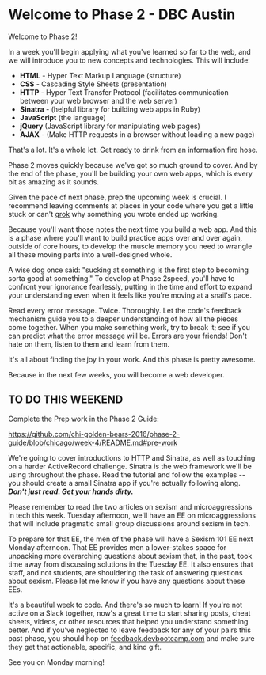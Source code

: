 # Welcome to Phase 2 - DBC Austin

Welcome to Phase 2!

In a week you'll begin applying what you've learned so far to the web, and we will introduce you to new concepts and technologies. This will include:

- **HTML** - Hyper Text Markup Language (structure)
- **CSS** - Cascading Style Sheets (presentation)
- **HTTP** - Hyper Text Transfer Protocol (facilitates communication between your web browser and the web server)
- **Sinatra** - (helpful library for building web apps in Ruby)
- **JavaScript** (the language)
- **jQuery** (JavaScript library for manipulating web pages)
- **AJAX** - (Make HTTP requests in a browser without loading a new page)

That's a lot. It's a whole lot. Get ready to drink from an information fire hose.

Phase 2 moves quickly because we've got so much ground to cover. And by the end of the phase, you'll be building your own web apps, which is every bit as amazing as it sounds.

Given the pace of next phase, prep the upcoming week is crucial. I recommend leaving comments at places in your code where you get a little stuck or can't [grok](https://en.wikipedia.org/wiki/Grok) why something you wrote ended up working. 

Because you'll want those notes the next time you build a web app. And this is a phase where you'll want to build practice apps over and over again, outside of core hours, to develop the muscle memory you need to wrangle all these moving parts into a well-designed whole.

A wise dog once said: "sucking at something is the first step to becoming sorta good at something." To develop at Phase 2speed, you'll have to confront your ignorance fearlessly, putting in the time and effort to expand your understanding even when it feels like you're moving at a snail's pace.

Read every error message. Twice. Thoroughly. Let the code's feedback mechanism guide you to a deeper understanding of how all the pieces come together. When you make something work, try to break it; see if you can predict what the error message will be. Errors are your friends! Don't hate on them, listen to them and learn from them.

It's all about finding the joy in your work. And this phase is pretty awesome.

Because in the next few weeks, you will become a web developer.

## TO DO THIS WEEKEND

Complete the Prep work in the Phase 2 Guide:

https://github.com/chi-golden-bears-2016/phase-2-guide/blob/chicago/week-4/README.md#pre-work

We're going to cover introductions to HTTP and Sinatra, as well as touching on a harder ActiveRecord challenge. Sinatra is the web framework we'll be using throughout the phase. Read the tutorial and follow the examples -- you should create a small Sinatra app if you're actually following along. ***Don't just read. Get your hands dirty.***

Please remember to read the two articles on sexism and microaggressions in tech this week. Tuesday afternoon, we'll have an EE on microaggressions that will include pragmatic small group discussions around sexism in tech.

To prepare for that EE, the men of the phase will have a Sexism 101 EE next Monday afternoon. That EE provides men a lower-stakes space for unpacking more overarching questions about sexism that, in the past, took time away from discussing solutions in the Tuesday EE. It also ensures that staff, and not students, are shouldering the task of answering questions about sexism. Please let me know if you have any questions about these EEs.

It's a beautiful week to code. And there's so much to learn! If you're not active on a Slack together, now's a great time to start sharing posts, cheat sheets, videos, or other resources that helped you understand something better. And if you've neglected to leave feedback for any of your pairs this past phase, you should hop on [feedback.devbootcamp.com](http://feedback.devbootcamp.com) and make sure they get that actionable, specific, and kind gift.

See you on Monday morning!
